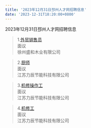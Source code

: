 ```yaml
---
title: '2023年12月31日邳州人才网招聘信息'
date: '2023-12-31T18:20:00+0800'
---
```

2023年12月31日邳州人才网招聘信息
<!--more-->
>1.[外贸销售员](https://www.pzhr.com/job/17865.html)<br>
>面议<br>
>徐州盛和木业有限公司

>2.[厨师](https://www.pzhr.com/job/17467.html)<br>
>面议<br>
>江苏力辰节能科技有限公司

>3.[机修操作工](https://www.pzhr.com/job/17816.html)<br>
>面议<br>
>江苏力辰节能科技有限公司

>4.[机修工](https://www.pzhr.com/job/17748.html)<br>
>面议<br>
>江苏力辰节能科技有限公司

